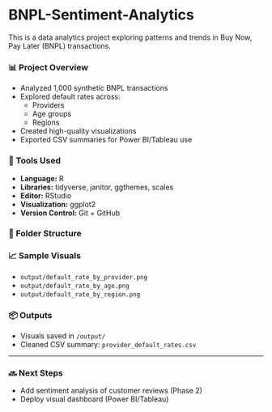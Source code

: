 # BNPL-Sentiment-Analytics

This is a data analytics project exploring patterns and trends in Buy Now, Pay Later (BNPL) transactions.

### 📊 Project Overview

- Analyzed 1,000 synthetic BNPL transactions
- Explored default rates across:
  - Providers
  - Age groups
  - Regions
- Created high-quality visualizations
- Exported CSV summaries for Power BI/Tableau use

### 🔧 Tools Used

- **Language:** R
- **Libraries:** tidyverse, janitor, ggthemes, scales
- **Editor:** RStudio
- **Visualization:** ggplot2
- **Version Control:** Git + GitHub

### 📁 Folder Structure

### 📈 Sample Visuals

- `output/default_rate_by_provider.png`
- `output/default_rate_by_age.png`
- `output/default_rate_by_region.png`

### 📦 Outputs

- Visuals saved in `/output/`
- Cleaned CSV summary: `provider_default_rates.csv`

---

### 🔜 Next Steps

- Add sentiment analysis of customer reviews (Phase 2)
- Deploy visual dashboard (Power BI/Tableau)

